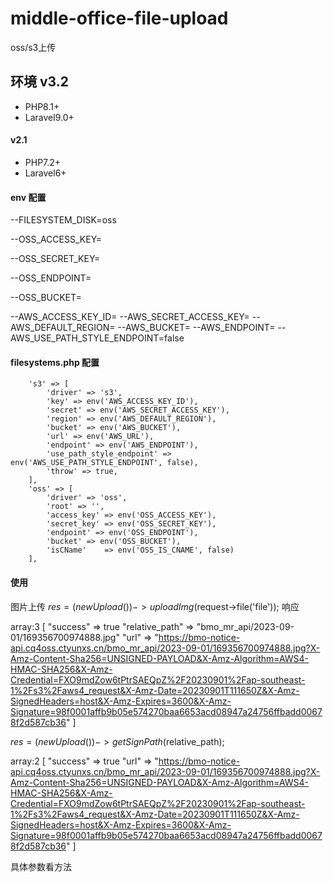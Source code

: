 # middle-office-file-upload
oss/s3上传

## 环境 v3.2
- PHP8.1+
- Laravel9.0+

#### v2.1
- PHP7.2+
- Laravel6+

#### env 配置

--FILESYSTEM_DISK=oss  

--OSS_ACCESS_KEY=

--OSS_SECRET_KEY=

--OSS_ENDPOINT=

--OSS_BUCKET=

--AWS_ACCESS_KEY_ID=
--AWS_SECRET_ACCESS_KEY=
--AWS_DEFAULT_REGION=
--AWS_BUCKET=
--AWS_ENDPOINT=
--AWS_USE_PATH_STYLE_ENDPOINT=false

#### filesystems.php 配置

        's3' => [
            'driver' => 's3',
            'key' => env('AWS_ACCESS_KEY_ID'),
            'secret' => env('AWS_SECRET_ACCESS_KEY'),
            'region' => env('AWS_DEFAULT_REGION'),
            'bucket' => env('AWS_BUCKET'),
            'url' => env('AWS_URL'),
            'endpoint' => env('AWS_ENDPOINT'),
            'use_path_style_endpoint' => env('AWS_USE_PATH_STYLE_ENDPOINT', false),
            'throw' => true,
        ],
        'oss' => [
            'driver' => 'oss',
            'root' => '',
            'access_key' => env('OSS_ACCESS_KEY'),
            'secret_key' => env('OSS_SECRET_KEY'),
            'endpoint' => env('OSS_ENDPOINT'),
            'bucket' => env('OSS_BUCKET'),
            'isCName'    => env('OSS_IS_CNAME', false)
        ],


#### 使用
图片上传
$res = (new Upload())->uploadImg($request->file('file'));
响应

array:3 [
  "success" => true
  "relative_path" => "bmo_mr_api/2023-09-01/169356700974888.jpg"
  "url" => "https://bmo-notice-api.cq4oss.ctyunxs.cn/bmo_mr_api/2023-09-01/169356700974888.jpg?X-Amz-Content-Sha256=UNSIGNED-PAYLOAD&X-Amz-Algorithm=AWS4-HMAC-SHA256&X-Amz-Credential=FXO9mdZow6tPtrSAEQpZ%2F20230901%2Fap-southeast-1%2Fs3%2Faws4_request&X-Amz-Date=20230901T111650Z&X-Amz-SignedHeaders=host&X-Amz-Expires=3600&X-Amz-Signature=98f0001affb9b05e574270baa6653acd08947a24756ffbadd00678f2d587cb36"
]

$res = (new Upload())->getSignPath($relative_path);

array:2 [
  "success" => true
  "url" => "https://bmo-notice-api.cq4oss.ctyunxs.cn/bmo_mr_api/2023-09-01/169356700974888.jpg?X-Amz-Content-Sha256=UNSIGNED-PAYLOAD&X-Amz-Algorithm=AWS4-HMAC-SHA256&X-Amz-Credential=FXO9mdZow6tPtrSAEQpZ%2F20230901%2Fap-southeast-1%2Fs3%2Faws4_request&X-Amz-Date=20230901T111650Z&X-Amz-SignedHeaders=host&X-Amz-Expires=3600&X-Amz-Signature=98f0001affb9b05e574270baa6653acd08947a24756ffbadd00678f2d587cb36"
]

具体参数看方法
